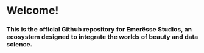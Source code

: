 # Welcome!
### This is the official Github repository for Emerësse Studios, an ecosystem designed to integrate the worlds of beauty and data science.
